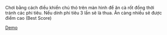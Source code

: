 Chơi bằng cách điều khiển chú thỏ trên màn hình để ăn cà rốt đồng thời tránh các phi tiêu. Nếu dính phi tiêu 3 lần sẽ là thua. Ăn càng nhiều sẽ được điểm cao (Best Score)

[Demo](https://drive.google.com/file/d/1IFTcTC54JMevIqVJ6lrG44Am1INzqSvm/view?usp=sharing)
